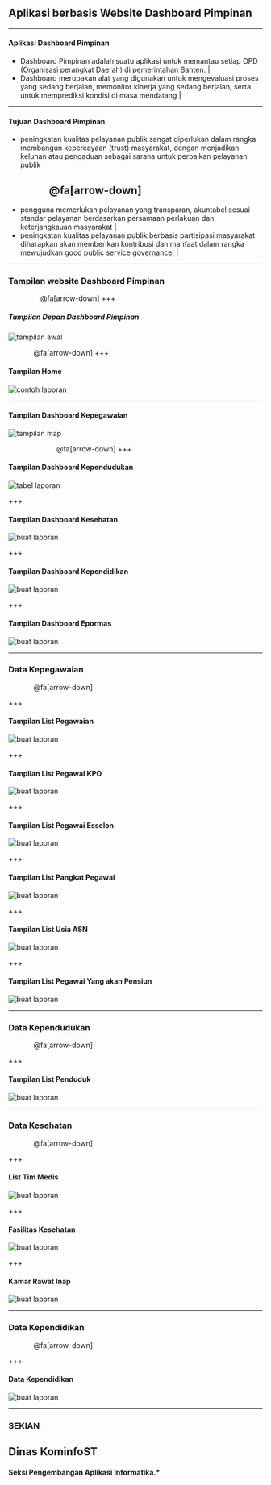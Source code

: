 ## Aplikasi berbasis Website <span class="white">Dashboard Pimpinan</span> 

---

#### Aplikasi Dashboard Pimpinan
- Dashboard Pimpinan adalah suatu aplikasi untuk memantau setiap OPD (Organisasi perangkat Daerah) di pemerintahan Banten. |
- Dashboard merupakan alat  yang digunakan untuk  mengevaluasi  proses  yang  sedang  berjalan, memonitor kinerja yang sedang berjalan, serta untuk memprediksi  kondisi  di  masa  mendatang |

---

#### Tujuan Dashboard Pimpinan
- peningkatan kualitas pelayanan publik sangat diperlukan dalam rangka membangun kepercayaan (trust) masyarakat, dengan menjadikan keluhan atau pengaduan sebagai sarana untuk perbaikan pelayanan publik 

<span style="font-size:0.6em; color:white">selanjutnya.</span>
@fa[arrow-down]
---

- pengguna memerlukan pelayanan yang transparan, akuntabel sesuai standar pelayanan berdasarkan persamaan perlakuan dan keterjangkauan masyarakat |
- peningkatan kualitas pelayanan publik berbasis partisipasi masyarakat diharapkan akan memberikan kontribusi dan manfaat dalam rangka mewujudkan good public service governance. |

--- 

### Tampilan website Dashboard Pimpinan

<span style="font-size:0.6em; color:white">Tampilan Awal.</span>
@fa[arrow-down]
+++

##### Tampilan Depan Dashboard Pimpinan
![tampilan awal](/assets/image/tampilan-awal-dashboard.png)

<span style="font-size:0.6em; color:white">Selanjutnya</span>
@fa[arrow-down]
+++

#### Tampilan Home
![contoh laporan](/assets/image/tampilan-home.png)

---

#### Tampilan Dashboard Kepegawaian
![tampilan map](assets/image/dashboard-kepegawaian.png)

<span style="font-size:0.6em; color:white">Dashboard Selanjutnya</span>
@fa[arrow-down]
+++

#### Tampilan Dashboard Kependudukan
![tabel laporan](assets/image/dashboard-kependudukan.png)

+++

#### Tampilan Dashboard Kesehatan
![buat laporan](assets/image/dashboard-kesehatan.png)

+++

#### Tampilan Dashboard Kependidikan
![buat laporan](assets/image/dashboard-kependidikan.png)

+++

#### Tampilan Dashboard Epormas
![buat laporan](assets/image/dashboard-epormas.png)

---

### Data Kepegawaian
<span style="font-size:0.6em; color:white">Selanjutnya</span>
@fa[arrow-down]

+++

#### Tampilan List Pegawaian
![buat laporan](assets/image/list-pegawai.png)

+++

#### Tampilan List Pegawai KPO
![buat laporan](assets/image/list-pegawai-kpo.png)

+++

#### Tampilan List Pegawai Esselon
![buat laporan](assets/image/list-pegawai-esselon.png)

+++

#### Tampilan List Pangkat Pegawai
![buat laporan](assets/image/list-pangkat-pegawai.png)

+++

#### Tampilan List Usia ASN
![buat laporan](assets/image/list-usia-asn.png)

+++

#### Tampilan List Pegawai Yang akan Pensiun
![buat laporan](assets/image/list-pegawai-pensiun.png)

---

### Data Kependudukan
<span style="font-size:0.6em; color:white">Selanjutnya</span>
@fa[arrow-down]

+++

#### Tampilan List Penduduk
![buat laporan](assets/image/list-penduduk.png)

---

### Data Kesehatan
<span style="font-size:0.6em; color:white">Selanjutnya</span>
@fa[arrow-down]

+++

#### List Tim Medis
![buat laporan](assets/image/list-tim-medis.png)

+++

#### Fasilitas Kesehatan
![buat laporan](assets/image/kamar-rawat-inap.png)

+++

#### Kamar Rawat Inap
![buat laporan](assets/image/fasilitas-kesehatan.png)

---

### Data Kependidikan
<span style="font-size:0.6em; color:white">Selanjutnya</span>
@fa[arrow-down]

+++

#### Data Kependidikan
![buat laporan](assets/image/list-pendidikan.png)

---



### SEKIAN
## Dinas <span class="gold">KominfoST</span>

#### Seksi Pengembangan Aplikasi Informatika.*
